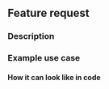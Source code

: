 ## Feature request

<!--
The resources of our team are limited. If you want to
We will be able to help you faster if you follow the guidelines below.
It will help us to understand and reproduce the issue and to find a solution faster.
-->

### Description

<!-- Describe the new feature clearly and concisely -->

### Example use case

<!--
Provide an example of how you would use this feature. 
It will help us to understand the context of the request and to find the best solution.
-->

#### How it can look like in code

```go

```
